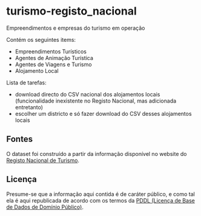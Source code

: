 # turismo-registo_nacional
Empreendimentos e empresas do turismo em operação

Contém os seguintes items:
- Empreendimentos Turísticos
- Agentes de Animação Turística
- Agentes de Viagens e Turismo
- Alojamento Local

Lista de tarefas:
- download directo do CSV nacional dos alojamentos locais (funcionalidade inexistente no Registo Nacional, mas adicionada entretanto)
- escolher um districto e só fazer download do CSV desses alojamentos locais

Fontes
------
O dataset foi construído a partir da informação disponível no website do
[Registo Nacional de Turismo](https://rnt.turismodeportugal.pt/RNT/ConsultaRegisto.aspx).


Licença
------
Presume-se que a informação aqui contida é de caráter público, e como tal ela é
aqui republicada de acordo com os termos da [PDDL (Licença de Base de Dados de
Domínio Público)](http://opendatacommons.org/licenses/pddl/).
